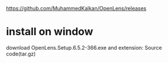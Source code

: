 https://github.com/MuhammedKalkan/OpenLens/releases

# install on window
download OpenLens.Setup.6.5.2-366.exe
and extension: Source code(tar.gz)
#
